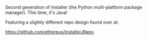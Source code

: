 Second generation of Installer (the Python multi-platform package manager).
This time, it's Java!

Featuring a slightly different repo design found over at:

https://github.com/ethereus/InstallerJRepo
